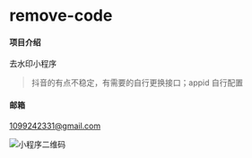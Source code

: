 # remove-code

#### 项目介绍

去水印小程序

> 抖音的有点不稳定，有需要的自行更换接口；appid 自行配置

#### 邮箱

1099242331@gmail.com

![小程序二维码](https://www.prosys.club/Video/coder.jpg)
